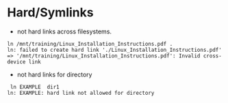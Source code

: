 # Hard/Symlinks 

- not hard links across filesystems.
```
ln /mnt/training/Linux_Installation_Instructions.pdf .
ln: failed to create hard link './Linux_Installation_Instructions.pdf' => '/mnt/training/Linux_Installation_Instructions.pdf': Invalid cross-device link
```

- not hard links for directory
```
 ln EXAMPLE  dir1
ln: EXAMPLE: hard link not allowed for directory
```
